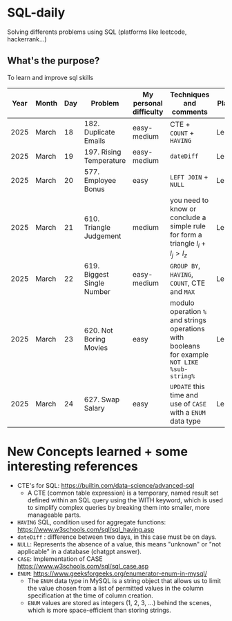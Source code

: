 # SQL-daily
Solving differents problems using SQL (platforms like leetcode, hackerrank...)

## What's the purpose?
To learn and improve sql skills

| Year | Month | Day | Problem                                | My personal difficulty | Techniques and comments                              | Platform | Solution|
| ---- | ----- | --- | -------------------------------------- | ---------------------- | ---------------------------------------------------- | ---- | ---- |
| 2025 | March | 18  | 182. Duplicate Emails     | easy-medium  | CTE + `COUNT` + `HAVING` | Leetcode | [SQL](2025/March/018/182DuplicateEmails.sql) |
| 2025 | March | 19  | 197. Rising Temperature     | easy-medium | `dateDiff` | Leetcode | [SQL](2025/March/019/197RisingTemperature.sql) |
| 2025 | March | 20  | 577. Employee Bonus     | easy  | `LEFT JOIN` + `NULL`  | Leetcode | [SQL](2025/March/020/577EmployeeBonus.sql) |
| 2025 | March | 21  | 610. Triangle Judgement   | medium  | you need to know or conclude a simple rule for form a triangle $l_i + l_j > l_z$  | Leetcode | [SQL](2025/March/021/610TriangleJudgement.sql) |
| 2025 | March | 22  | 619. Biggest Single Number  | easy-medium  | `GROUP BY`, `HAVING`, `COUNT`, CTE and `MAX`  | Leetcode | [SQL](2025/March/022/619_BiggestSingleNumber.sql) |
| 2025 | March | 23  | 620. Not Boring Movies  | easy  | modulo operation `%` and strings operations with booleans for example `NOT LIKE %sub-string%`  | Leetcode | [SQL](2025/March/023/620_NotBoringMovies.sql) |
| 2025 | March | 24  | 627. Swap Salary  | easy  | `UPDATE` this time and use of `CASE` with a `ENUM` data type  | Leetcode | [SQL](2025/March/023/620_NotBoringMovies.sql) |


# New Concepts learned + some interesting references
* CTE's for SQL: https://builtin.com/data-science/advanced-sql
    -  A CTE (common table expression) is a temporary, named result set defined within an SQL query using the WITH keyword, which is used to simplify complex queries by breaking them into smaller, more manageable parts.
* `HAVING` SQL, condition used for aggregate functions: https://www.w3schools.com/sql/sql_having.asp
* `dateDiff` : difference between two days, in this case must be on days.
* `NULL`: Represents the absence of a value, this means "unknown" or "not applicable" in a database (chatgpt answer). 
* `CASE`: Implementation of CASE https://www.w3schools.com/sql/sql_case.asp
* `ENUM`: https://www.geeksforgeeks.org/enumerator-enum-in-mysql/
    * The `ENUM` data type in MySQL is a string object that allows us to limit the value chosen from a list of permitted values in the column specification at the time of column creation.
    * `ENUM` values are stored as integers (1, 2, 3, …) behind the scenes, which is more space-efficient than storing strings.
